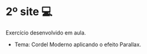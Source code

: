 # 2º site :computer:

Exercício desenvolvido em aula.

- Tema: Cordel Moderno aplicando o efeito Parallax.

